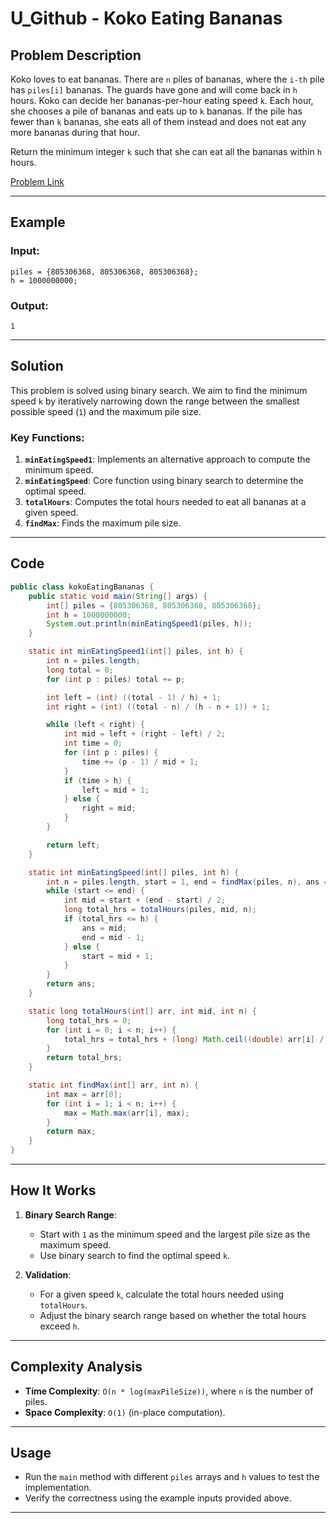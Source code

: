 # U_Github - Koko Eating Bananas

## Problem Description
Koko loves to eat bananas. There are `n` piles of bananas, where the `i-th` pile has `piles[i]` bananas. The guards have gone and will come back in `h` hours. Koko can decide her bananas-per-hour eating speed `k`. Each hour, she chooses a pile of bananas and eats up to `k` bananas. If the pile has fewer than `k` bananas, she eats all of them instead and does not eat any more bananas during that hour.

Return the minimum integer `k` such that she can eat all the bananas within `h` hours.

[Problem Link](https://leetcode.com/problems/koko-eating-bananas/description/)

---

## Example

### Input:
```java[]
piles = {805306368, 805306368, 805306368};
h = 1000000000;
```

### Output:
```java[]
1
```

---

## Solution
This problem is solved using binary search. We aim to find the minimum speed `k` by iteratively narrowing down the range between the smallest possible speed (`1`) and the maximum pile size.

### Key Functions:
1. **`minEatingSpeed1`**: Implements an alternative approach to compute the minimum speed.
2. **`minEatingSpeed`**: Core function using binary search to determine the optimal speed.
3. **`totalHours`**: Computes the total hours needed to eat all bananas at a given speed.
4. **`findMax`**: Finds the maximum pile size.

---

## Code

```java
public class kokoEatingBananas {
    public static void main(String[] args) {
        int[] piles = {805306368, 805306368, 805306368};
        int h = 1000000000;
        System.out.println(minEatingSpeed1(piles, h));
    }

    static int minEatingSpeed1(int[] piles, int h) {
        int n = piles.length;
        long total = 0;
        for (int p : piles) total += p;

        int left = (int) ((total - 1) / h) + 1;
        int right = (int) ((total - n) / (h - n + 1)) + 1;

        while (left < right) {
            int mid = left + (right - left) / 2;
            int time = 0;
            for (int p : piles) {
                time += (p - 1) / mid + 1;
            }
            if (time > h) {
                left = mid + 1;
            } else {
                right = mid;
            }
        }

        return left;
    }

    static int minEatingSpeed(int[] piles, int h) {
        int n = piles.length, start = 1, end = findMax(piles, n), ans = 0;
        while (start <= end) {
            int mid = start + (end - start) / 2;
            long total_hrs = totalHours(piles, mid, n);
            if (total_hrs <= h) {
                ans = mid;
                end = mid - 1;
            } else {
                start = mid + 1;
            }
        }
        return ans;
    }

    static long totalHours(int[] arr, int mid, int n) {
        long total_hrs = 0;
        for (int i = 0; i < n; i++) {
            total_hrs = total_hrs + (long) Math.ceil((double) arr[i] / (double) mid);
        }
        return total_hrs;
    }

    static int findMax(int[] arr, int n) {
        int max = arr[0];
        for (int i = 1; i < n; i++) {
            max = Math.max(arr[i], max);
        }
        return max;
    }
}
```

---

## How It Works
1. **Binary Search Range**:
    - Start with `1` as the minimum speed and the largest pile size as the maximum speed.
    - Use binary search to find the optimal speed `k`.

2. **Validation**:
    - For a given speed `k`, calculate the total hours needed using `totalHours`.
    - Adjust the binary search range based on whether the total hours exceed `h`.

---

## Complexity Analysis
- **Time Complexity**: `O(n * log(maxPileSize))`, where `n` is the number of piles.
- **Space Complexity**: `O(1)` (in-place computation).

---

## Usage
- Run the `main` method with different `piles` arrays and `h` values to test the implementation.
- Verify the correctness using the example inputs provided above.

---
